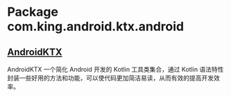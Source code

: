# Package com.king.android.ktx.android

## [AndroidKTX](https://github.com/AndroidKTX/AndroidKTX) 

AndroidKTX 一个简化 Android 开发的 Kotlin 工具类集合，通过 Kotlin 语法特性封装一些好用的方法和功能，可以使代码更加简洁易读，从而有效的提高开发效率。



